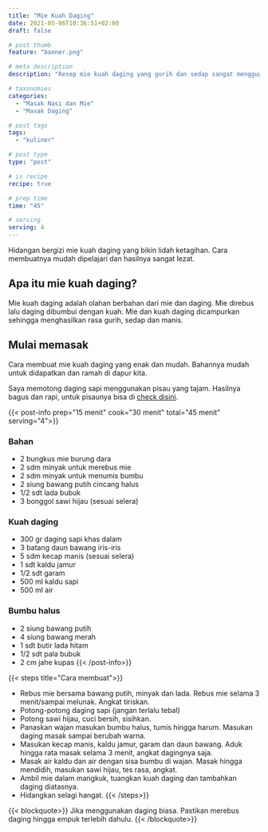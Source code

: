 ```yaml
---
title: "Mie Kuah Daging"
date: 2021-05-06T10:36:51+02:00
draft: false

# post thumb
feature: "banner.png"

# meta description
description: "Resep mie kuah daging yang gurih dan sedap sangat menggugah selera. Pelajari cara membuat nya disini."

# taxonomies
categories:
  - "Masak Nasi dan Mie"
  - "Masak Daging"

# post tags
tags:
  - "kuliner"

# post type
type: "post"

# is recipe
recipe: true

# prep time
time: "45"

# serving
serving: 4
---
```

Hidangan bergizi mie kuah daging yang bikin lidah ketagihan. Cara membuatnya mudah dipelajari dan hasilnya sangat lezat.

## Apa itu mie kuah daging?

Mie kuah daging adalah olahan berbahan dari mie dan daging. Mie direbus lalu daging dibumbui dengan kuah. Mie dan kuah daging dicampurkan sehingga menghasilkan rasa gurih, sedap dan manis.

## Mulai memasak

Cara membuat mie kuah daging yang enak dan mudah. Bahannya mudah untuk didapatkan dan ramah di dapur kita.

Saya memotong daging sapi menggunakan pisau yang tajam. Hasilnya bagus dan rapi, untuk pisaunya bisa di [check disini](https://s.click.aliexpress.com/e/_ABJJqr).

{{< post-info prep="15 menit" cook="30 menit" total="45 menit" serving="4">}}

### Bahan

- 2 bungkus mie burung dara
- 2 sdm minyak untuk merebus mie
- 2 sdm minyak untuk menumis bumbu
- 2 siung bawang putih cincang halus
- 1/2 sdt lada bubuk
- 3 bonggol sawi hijau (sesuai selera)

### Kuah daging

- 300 gr daging sapi khas dalam
- 3 batang daun bawang iris-iris
- 5 sdm kecap manis (sesuai selera)
- 1 sdt kaldu jamur
- 1/2 sdt garam
- 500 ml kaldu sapi
- 500 ml air

### Bumbu halus

- 2 siung bawang putih
- 4 siung bawang merah
- 1 sdt butir lada hitam
- 1/2 sdt pala bubuk
- 2 cm jahe kupas
{{< /post-info>}}

{{< steps title="Cara membuat">}}
- Rebus mie bersama bawang putih, minyak dan lada. Rebus mie selama 3 menit/sampai melunak. Angkat tiriskan.
- Potong-potong daging sapi (jangan terlalu tebal)
- Potong sawi hijau, cuci bersih, sisihkan.
- Panaskan wajan masukan bumbu halus, tumis hingga harum. Masukan daging masak sampai berubah warna.
- Masukan kecap manis, kaldu jamur, garam dan daun bawang. Aduk hingga rata masak selama 3 menit, angkat dagingnya saja.
- Masak air kaldu dan air dengan sisa bumbu di wajan. Masak hingga mendidih, masukan sawi hijau, tes rasa, angkat.
- Ambil mie dalam mangkuk, tuangkan kuah daging dan tambahkan daging diatasnya.
- Hidangkan selagi hangat.
{{< /steps>}}

{{< blockquote>}}
Jika menggunakan daging biasa. Pastikan merebus daging hingga empuk terlebih dahulu.
{{< /blockquote>}}


